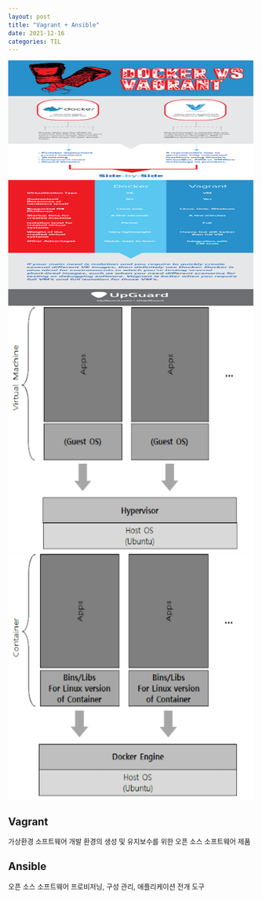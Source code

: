 ```yaml
---
layout: post
title: "Vagrant + Ansible"
date: 2021-12-16
categories: TIL
---
```


<img src="https://raw.githubusercontent.com/Action2theFuture/Action2theFuture.github.io/main/_posts/Images/docker-vs-vagrant.png" width="500" height="500">

<img src="https://raw.githubusercontent.com/Action2theFuture/Action2theFuture.github.io/main/_posts/Images/vagrant-diagram.png" width="500" height="500">

<img src="https://raw.githubusercontent.com/Action2theFuture/Action2theFuture.github.io/main/_posts/Images/docker-diagram.png" width="500" height="500">

## Vagrant

가상환경 소프트웨어 개발 환경의 생성 및 유지보수를 위한 오픈 소스 소프트웨어 제품

## Ansible

오픈 소스 소프트웨어 프로비저닝, 구성 관리, 애플리케이션 전개 도구

